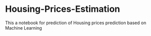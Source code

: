 # Housing-Prices-Estimation
This a notebook for prediction of Housing prices prediction based on Machine Learning
